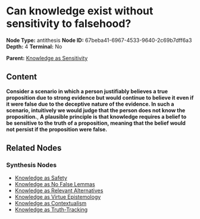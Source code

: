 # Can knowledge exist without sensitivity to falsehood?

**Node Type:** antithesis
**Node ID:** 67beba41-6967-4533-9640-2c69b7dff6a3
**Depth:** 4
**Terminal:** No

**Parent:** [Knowledge as Sensitivity](knowledge-as-sensitivity-synthesis-0b05e163-e491-4833-b486-a2b3f164a50d.md)

## Content

**Consider a scenario in which a person justifiably believes a true proposition due to strong evidence but would continue to believe it even if it were false due to the deceptive nature of the evidence. In such a scenario, intuitively we would judge that the person does not know the proposition.**, **A plausible principle is that knowledge requires a belief to be sensitive to the truth of a proposition, meaning that the belief would not persist if the proposition were false.**

## Related Nodes

### Synthesis Nodes

- [Knowledge as Safety](knowledge-as-safety-synthesis-01f543c7-588c-4659-8af1-681be5dbc121.md)
- [Knowledge as No False Lemmas](knowledge-as-no-false-lemmas-synthesis-d997b121-55fd-4ffb-aa69-0ea8a67f4e59.md)
- [Knowledge as Relevant Alternatives](knowledge-as-relevant-alternatives-synthesis-4b75fc29-2d42-4f34-82b7-39469da2dbac.md)
- [Knowledge as Virtue Epistemology](knowledge-as-virtue-epistemology-synthesis-ef0f6fce-01a2-42e6-813f-00c3db4aab1b.md)
- [Knowledge as Contextualism](knowledge-as-contextualism-synthesis-98be899d-2642-4c9a-b9ca-32e829acd2a3.md)
- [Knowledge as Truth-Tracking](knowledge-as-truth-tracking-synthesis-0180a765-60f1-4a01-8b44-e90fc78111f7.md)
